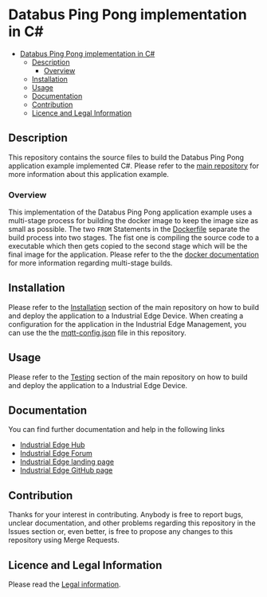 # Databus Ping Pong implementation in C#





- [Databus Ping Pong implementation in C#](#databus-ping-pong-implementation-in-c-)
  * [Description](#description)
    + [Overview](#overview)
  * [Installation](#installation)
  * [Usage](#usage)
  * [Documentation](#documentation)
  * [Contribution](#contribution)
  * [Licence and Legal Information](#licence-and-legal-information)

## Description
This repository contains the source files to build the Databus Ping Pong application example implemented C#. Please refer to the [main repository](https://github.com/industrial-edge/databus-ping-pong) for more information about this application example.

### Overview

This implementation of the Databus Ping Pong application example uses a multi-stage process for building the docker image to keep the image size as small as possible. The two ``FROM`` Statements in the [Dockerfile](src/Dockerfile) separate the build process into two stages. 
The fist one is compiling the source code to a executable which then gets copied to the second stage which will be the final image for the application. Please refer to the the [docker documentation](https://docs.docker.com/develop/develop-images/multistage-build/) for more information regarding multi-stage builds.



## Installation

Please refer to the [Installation](https://github.com/industrial-edge/databus-ping-pong/blob/main/docs/Installation.md) section of the main repository on how to build and deploy the application to a Industrial Edge Device.
When creating a configuration for the application in the Industrial Edge Management, you can use the the [mqtt-config.json](cfg-data/mqtt-config.json) file in this repository.

## Usage

Please refer to the [Testing](https://github.com/industrial-edge/databus-ping-pong/blob/main/docs/Installation.md#testing-the-application-using-simatic-flow-creator) section of the main repository on how to build and deploy the application to a Industrial Edge Device.

## Documentation

  
You can find further documentation and help in the following links
  - [Industrial Edge Hub](https://iehub.eu1.edge.siemens.cloud/#/documentation)
  - [Industrial Edge Forum](https://www.siemens.com/industrial-edge-forum)
  - [Industrial Edge landing page](https://new.siemens.com/global/en/products/automation/topic-areas/industrial-edge/simatic-edge.html)
  - [Industrial Edge GitHub page](https://github.com/industrial-edge)
  
## Contribution

Thanks for your interest in contributing. Anybody is free to report bugs, unclear documentation, and other problems regarding this repository in the Issues section or, even better, is free to propose any changes to this repository using Merge Requests.

## Licence and Legal Information

Please read the [Legal information](LICENSE.md).